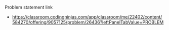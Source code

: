 Problem statement link
  - https://classroom.codingninjas.com/app/classroom/me/22402/content/584270/offering/9057125/problem/26436?leftPanelTabValue=PROBLEM